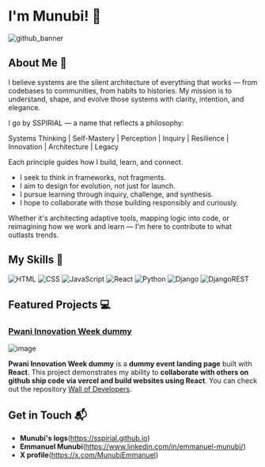 # I'm Munubi! 👋

![github_banner](https://github.com/user-attachments/assets/385c297f-1926-4cb5-ad8f-bd3b2067327d)

## About Me 🚀

I believe systems are the silent architecture of everything that works — from codebases to communities, from habits to histories. My mission is to understand, shape, and evolve those systems with clarity, intention, and elegance.

I go by SSPIRIAL — a name that reflects a philosophy:

Systems Thinking | Self-Mastery | Perception | Inquiry | Resilience | Innovation | Architecture | Legacy

Each principle guides how I build, learn, and connect.

* I seek to think in frameworks, not fragments.
* I aim to design for evolution, not just for launch.
* I pursue learning through inquiry, challenge, and synthesis.
* I hope to collaborate with those building responsibly and curiously.

Whether it's architecting adaptive tools, mapping logic into code, or reimagining how we work and learn — I'm here to contribute to what outlasts trends.

## My Skills 🧠

![HTML](https://img.shields.io/badge/HTML5-E34F26?style=for-the-badge&logo=html5&logoColor=white)
![CSS](https://img.shields.io/badge/CSS3-1572B6?style=for-the-badge&logo=css3&logoColor=white)
![JavaScript](https://img.shields.io/badge/JavaScript-323330?style=for-the-badge&logo=javascript&logoColor=F7DF1E)
![React](https://img.shields.io/badge/React-20232A?style=for-the-badge&logo=react&logoColor=61DAFB)
![Python](https://img.shields.io/badge/Python-FFD43B?style=for-the-badge&logo=python&logoColor=blue)
![Django](https://img.shields.io/badge/Django-092E20?style=for-the-badge&logo=django&logoColor=green)
![DjangoREST](https://img.shields.io/badge/django%20rest-ff1709?style=for-the-badge&logo=django&logoColor=white)

<!--- *Replace the above skill badges with your own skills and expertise. To create more badges, use [checkout this repo](https://github.com/alexandresanlim/Badges4-README.md-Profile).* --->

## Featured Projects 💻

### [Pwani Innovation Week dummy](https://wall-of-developers.vercel.app)

![image](https://github.com/user-attachments/assets/b97bbee9-0137-4d18-9641-aaafc8ba83ff)


**Pwani Innovation Week dummy** is a **dummy event landing page** built with **React**. This project demonstrates my ability to **collaborate with others on github ship code via vercel and build websites using React**. You can check out the repository [Wall of Developers](https://github.com/sspirial/wall-of-developers).

<!--### [Project 2 Title](project_2_link)

![Project 2 Screenshot](project_2_screenshot_url)

**[Project 2 Title]** is a **[brief project description]** built with **[technologies used]**. This project showcases my skills in **[skills demonstrated by the project]**. You can check out the repository [here](project_2_repository_link).-->

## Get in Touch 📬

- **Munubi's logs**(https://sspirial.github.io)
- **Emmanuel Munubi**(https://www.linkedin.com/in/emmanuel-munubi/)
- **X profile**(https://x.com/MunubiEmmanuel)

<!---
sspirial/sspirial is a ✨ special ✨ repository because its `README.md` (this file) appears on your GitHub profile.
You can click the Preview link to take a look at your changes.
--->
